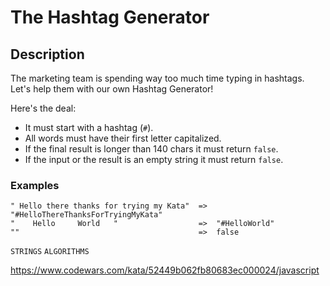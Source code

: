 # The Hashtag Generator

## Description

The marketing team is spending way too much time typing in hashtags.
Let's help them with our own Hashtag Generator!

Here's the deal:

- It must start with a hashtag (`#`).
- All words must have their first letter capitalized.
- If the final result is longer than 140 chars it must return `false`.
- If the input or the result is an empty string it must return `false`.

### Examples

```
" Hello there thanks for trying my Kata"  =>  "#HelloThereThanksForTryingMyKata"
"    Hello     World   "                  =>  "#HelloWorld"
""                                        =>  false
```

`STRINGS` `ALGORITHMS`

https://www.codewars.com/kata/52449b062fb80683ec000024/javascript
